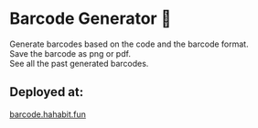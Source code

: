 # Barcode Generator :wrench:

Generate barcodes based on the code and the barcode format.<br>
Save the barcode as png or pdf.<br>
See all the past generated barcodes.<br>

## Deployed at:
[barcode.hahabit.fun](http://barcode.hahabit.fun/)

<!---
- git status (get status of changes)
- git pull (pull changes from main and merges them)
- git fetch (pull changes from mainwithout meging them)
- git clone repository-url (clones the repository to current folder on local machien)
- git add file  (adds file tobe commited)
- git commit -m"message" (stages changes to local repository)
- git push (uploads the changes to github)
- git log (display commit history)

Todo:
- print
-->
